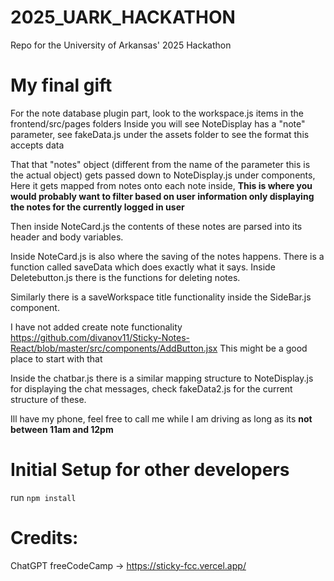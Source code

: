 # 2025_UARK_HACKATHON
Repo for the University of Arkansas' 2025 Hackathon

# My final gift
For the note database plugin part, look to the workspace.js items in the frontend/src/pages folders
Inside you will see NoteDisplay has a "note" parameter, see fakeData.js under the assets folder to see the format this accepts data

That that "notes" object (different from the name of the parameter this is the actual object) gets passed down to NoteDisplay.js under components,
Here it gets mapped from notes onto each note inside, **This is where you would probably want to filter based on user information only displaying the notes for the currently logged in user**

Then inside NoteCard.js the contents of these notes are parsed into its header and body variables.

Inside NoteCard.js is also where the saving of the notes happens. There is a function called saveData which does exactly what it says.
Inside Deletebutton.js there is the functions for deleting notes.

Similarly there is a saveWorkspace title functionality inside the SideBar.js component.

I have not added create note functionality https://github.com/divanov11/Sticky-Notes-React/blob/master/src/components/AddButton.jsx This might be a good place to start with that

Inside the chatbar.js there is a similar mapping structure to NoteDisplay.js for displaying the chat messages, check fakeData2.js for the current structure of these.

Ill have my phone, feel free to call me while I am driving as long as its **not between 11am and 12pm**

# Initial Setup for other developers
run `npm install`

# Credits:
ChatGPT
freeCodeCamp -> https://sticky-fcc.vercel.app/
